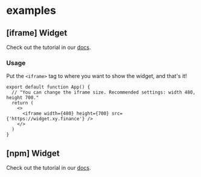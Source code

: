 # examples

## [iframe] Widget

Check out the tutorial in our [docs](https://docs.xy.finance/bridge-aggregator-integration/xy-finance-widget-iframe).

### Usage

Put the `<iframe>` tag to where you want to show the widget, and that's it!

```tsx
export default function App() {
  // "You can change the iframe size. Recommended settings: width 480, height 700."
  return (
    <>
      <iframe width={480} height={700} src={'https://widget.xy.finance'} />
    </>
  )
}
```

## [npm] Widget

Check out the tutorial in our [docs](https://docs.xy.finance/bridge-aggregator-integration/xy-finance-widget-npm).
